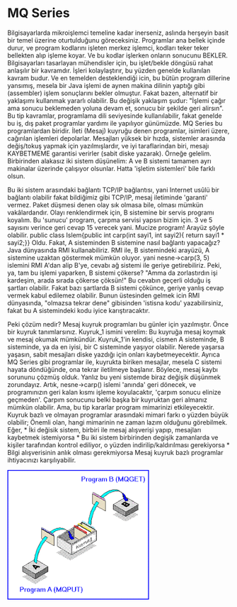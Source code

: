 # MQ Series

Bilgisayarlarda mikroişlemci temeline kadar inerseniz, aslında
herşeyin basit bir temel üzerine oturtulduğunu
göreceksiniz. Programlar ana bellek içinde durur, ve program kodlarını
işleten merkez işlemci, kodları teker teker bellekten alıp işleme
koyar. Ve bu kodlar işlerken onların sonucunu BEKLER.  Bilgisayarları
tasarlayan mühendisler için, bu işlet/bekle döngüsü rahat anlaşılır
bir kavramdır. İşleri kolaylaştırır, bu yüzden genelde kullanılan
kavram budur. Ve en temelden desteklendiği icin, bu bütün program
dillerine yansımış, mesela bir Java işlemi de aynen makina dilinin
yaptığı gibi (assembler) işlem sonuçlarını bekler olmuştur.  Fakat
bazen, alternatif bir yaklaşımı kullanmak yararlı olabilir. Bu değişik
yaklaşım şudur: "İşlemi çağır ama sonucu beklemeden yoluna devam et,
sonucu bir şekilde geri alirsın".  Bu tip kavramlar, programlama dili
seviyesinde kullanılabilir, fakat genelde bu iş, dış paket programlar
yardımı ile yapılıyor günümüzde. MQ Series bu programlardan biridir.
İleti (Mesaj) kuyruğu denen programlar, isimleri üzere, cağırılan
işlemleri depolarlar. Mesajları yüksek bir hızda, sistemler arasında
değiş/tokuş yapmak için yazılmışlardır, ve iyi taraflarindan biri,
mesajı KAYBETMEME garantisi verirler (sabit diske yazarak).  Örneğe
gelelim.  Birbirinden alakasız iki sistem düşünelim: A ve B sistemi
tamamen ayrı makinalar üzerinde çalışıyor olsunlar. Hatta 'işletim
sistemleri' bile farklı olsun.

Bu iki sistem arasındaki bağlantı TCP/IP bağlantısı, yani Internet
usûlü bir bağlantı olabilir fakat bildiğimiz gibi TCP/IP, mesaj
iletiminde 'garanti' vermez. Paket düşmesi denen olay sık olmasa bile,
olması mümkün vakâlardandır.  Olayı renklendirmek için, B sistemine
bir servis programı koyalım. Bu 'sunucu' program, çarpma servisi
yapsın bizim için. 3 ve 5 sayısını verince geri cevap 15 verecek
yani. Mucize program!  Arayüz şöyle olabilir.  public class
Islem{public int carp(int sayi1, int sayi2){ return sayi1 * sayi2;}}
Oldu. Fakat, A sisteminden B sistemine nasıl bağlantı yapacağız? Java
dünyasında RMI kullanabiliriz. RMI ile, B sistemindeki arayüzü, A
sistemine uzaktan göstermek mümkün oluyor. yani nesne->carp(3, 5)
islemini RMI A'dan alip B'ye, cevabı ağ sistemi ile geriye
getirebiliriz.  Peki, ya, tam bu işlemi yaparken, B sistemi çökerse?
"Amma da zorlastırdın işi kardeşim, arada sırada çökerse çöksün!"  Bu
cevabın geçerli olduğu iş şartları olabilir. Fakat bazı şartlarda B
sistemi çökünce, geriye yanlış cevap vermek kabul edilemez
olabilir. Bunun üstesinden gelmek icin RMI dünyasında, "olmazsa tekrar
dene" gibisinden 'istisna kodu' yazabilirsiniz, fakat bu A
sistemindeki kodu iyice karıştıracaktır.

Peki çözüm nedir?  Mesaj kuyruk programları bu günler için
yazılmıştır. Önce bir kuyruk tanımlarsınız. Kuyruk_1 ismini verelim:
Bu kuyruğa mesaj koymak ve mesaj okumak mümkündür. Kuyruk_1'in
kendisi, cismen A sisteminde, B sisteminde, ya da en iyisi, bir C
sisteminde yaşıyor olabilir. Nerede yaşarsa yaşasın, sabit mesajları
diske yazdığı için onları kaybetmeyecektir. Ayrıca MQ Series gibi
programlar ile, kuyrukta biriken mesajlar, mesela C sistemi hayata
döndüğünde, ona tekrar iletilmeye başlanır.  Böylece, mesaj kaybı
sorununu çözmüş olduk.  Yanlız bu yeni sistemde biraz değişik düşünmek
zorundayız. Artık, nesne->carp() islemi 'anında' geri dönecek, ve
programınızın geri kalan kısmı işleme koyulacaktır, 'çarpım sonucu
elinize geçmeden'. Çarpım sonucunu belki başka bir kuyruktan geri
almanız mümkün olabilir. Ama, bu tip kararlar program mimarinizi
etkileyecektir. Kuyruk bazlı ve olmayan programlar arasındaki mimari
farkı o yüzden büyük olabilir; Önemli olan, hangi mimarinin ne zaman
lazım olduğunu görebilmek. Eğer, * İki değisik sistem, birbiri ile
mesaj alışverişi yapıp, mesajları kaybetmek istemiyorsa * Bu iki
sistem birbirinden degişik zamanlarda ve kişiler tarafından kontrol
ediliyor, o yüzden indirilip/kaldırılması gerekiyorsa * Bilgi
alışverisinin anlık olması gerekmiyorsa Mesaj kuyruk bazlı programlar
ihtiyacınızı karşılıyabilir.




![](kuyruk1.gif)
